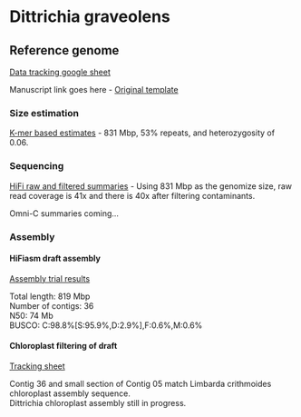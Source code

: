 # Dittrichia graveolens

## Reference genome

[Data tracking google sheet](https://docs.google.com/spreadsheets/d/10WpqEDbLMlsCtp8gftFsXScPKQhTrrIB8Kh8VTkQy2g)

Manuscript link goes here - [Original template](https://github.com/slmcevoy/gaviota-tarplant/blob/main/manuscript/GenomeResourceTemplateCCGP.docx)

### Size estimation

[K-mer based estimates](genome-size/README.md) - 831 Mbp, 53% repeats, and heterozygosity of 0.06.

### Sequencing

[HiFi raw and filtered summaries](sequencing/hifi/) - Using 831 Mbp as the genomize size, raw read coverage is 41x and there is 40x after filtering contaminants.

Omni-C summaries coming...

### Assembly

#### HiFiasm draft assembly 

[Assembly trial results](https://docs.google.com/spreadsheets/d/10WpqEDbLMlsCtp8gftFsXScPKQhTrrIB8Kh8VTkQy2g/edit#gid=234257980)  

Total length: 819 Mbp  
 Number of contigs: 36  
 N50: 74 Mb  
 BUSCO: C:98.8%[S:95.9%,D:2.9%],F:0.6%,M:0.6%  

#### Chloroplast filtering of draft

[Tracking sheet](https://docs.google.com/spreadsheets/d/10WpqEDbLMlsCtp8gftFsXScPKQhTrrIB8Kh8VTkQy2g/edit#gid=1445097887)  

Contig 36 and small section of Contig 05 match Limbarda crithmoides chloroplast assembly sequence.  
Dittrichia chloroplast assembly still in progress.  
